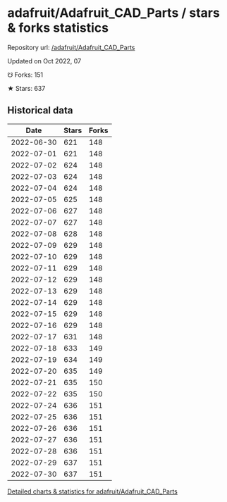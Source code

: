 # adafruit/Adafruit_CAD_Parts / stars & forks statistics

Repository url: [/adafruit/Adafruit_CAD_Parts](https://github.com/adafruit/Adafruit_CAD_Parts)

Updated on Oct 2022, 07

☋ Forks: 151

★ Stars: 637

## Historical data
| Date | Stars | Forks |
|------|-------|-------|
| 2022-06-30 | 621 | 148 | 
| 2022-07-01 | 621 | 148 | 
| 2022-07-02 | 624 | 148 | 
| 2022-07-03 | 624 | 148 | 
| 2022-07-04 | 624 | 148 | 
| 2022-07-05 | 625 | 148 | 
| 2022-07-06 | 627 | 148 | 
| 2022-07-07 | 627 | 148 | 
| 2022-07-08 | 628 | 148 | 
| 2022-07-09 | 629 | 148 | 
| 2022-07-10 | 629 | 148 | 
| 2022-07-11 | 629 | 148 | 
| 2022-07-12 | 629 | 148 | 
| 2022-07-13 | 629 | 148 | 
| 2022-07-14 | 629 | 148 | 
| 2022-07-15 | 629 | 148 | 
| 2022-07-16 | 629 | 148 | 
| 2022-07-17 | 631 | 148 | 
| 2022-07-18 | 633 | 149 | 
| 2022-07-19 | 634 | 149 | 
| 2022-07-20 | 635 | 149 | 
| 2022-07-21 | 635 | 150 | 
| 2022-07-22 | 635 | 150 | 
| 2022-07-24 | 636 | 151 | 
| 2022-07-25 | 636 | 151 | 
| 2022-07-26 | 636 | 151 | 
| 2022-07-27 | 636 | 151 | 
| 2022-07-28 | 636 | 151 | 
| 2022-07-29 | 637 | 151 | 
| 2022-07-30 | 637 | 151 | 


[Detailed charts & statistics for adafruit/Adafruit_CAD_Parts](https://reviewgithub.com/rep/adafruit/Adafruit_CAD_Parts)
